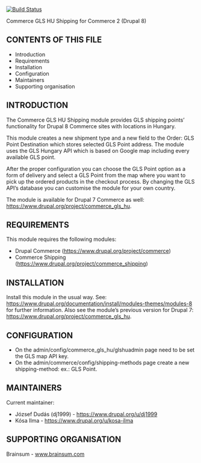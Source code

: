 [![Build Status](https://travis-ci.org/brainsum/commerce_gls.svg?branch=master)](https://travis-ci.org/brainsum/commerce_gls)

Commerce GLS HU Shipping for Commerce 2 (Drupal 8)


CONTENTS OF THIS FILE
---------------------

 * Introduction
 * Requirements
 * Installation
 * Configuration
 * Maintainers
 * Supporting organisation


INTRODUCTION
------------

The Commerce GLS HU Shipping module provides GLS shipping points’ functionality
for Drupal 8 Commerce sites with locations in Hungary.

This module creates a new shipment type and a new field to the Order: GLS Point
Destination which stores selected GLS Point address.
The module uses the GLS Hungary API which is based on Google map including every available GLS
point.

After the proper configuration you can choose the GLS Point option as a form
of delivery and select a GLS Point from the map where you want to pick up the
ordered products in the checkout process.
By changing the GLS API’s database you can customise the module for your own
country.

The module is available for Drupal 7 Commerce as well:
https://www.drupal.org/project/commerce_gls_hu.

REQUIREMENTS
------------

This module requires the following modules:

 * Drupal Commerce (https://www.drupal.org/project/commerce)
 * Commerce Shipping (https://www.drupal.org/project/commerce_shipping)


INSTALLATION
------------

Install this module in the usual way.
See: https://www.drupal.org/documentation/install/modules-themes/modules-8 for
further information.
Also see the module’s previous version for Drupal 7:
https://www.drupal.org/project/commerce_gls_hu.

CONFIGURATION
-------------

- On the admin/config/commerce_gls_hu/glshuadmin page need to be set the GLS map
API key.
- On the admin/commerce/config/shipping-methods page create a new
shipping-method: ex.: GLS Point.


MAINTAINERS
-----------

Current maintainer:
 * József Dudás (dj1999) - https://www.drupal.org/u/dj1999
 * Kósa Ilma - https://www.drupal.org/u/kosa-ilma


SUPPORTING ORGANISATION
-----------------------

Brainsum - www.brainsum.com
